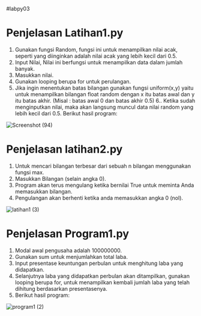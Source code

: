 #labpy03
# Penjelasan Latihan1.py
1. Gunakan fungsi Random, fungsi ini untuk menampilkan nilai acak, seperti yang diinginkan adalah nilai acak yang lebih kecil dari              0.5.
2. Input Nilai, Nilai ini berfungsi untuk menampilkan data dalam jumlah banyak. 
3. Masukkan nilai.
4. Gunakan looping berupa for untuk perulangan.
5. Jika ingin menentukan batas bilangan gunakan fungsi uniform(x,y) yaitu untuk menampilkan bilangan float random dengan x itu batas awal dan y itu batas akhir. (Misal : batas awal 0 dan batas akhir 0.5)
6.. Ketika sudah menginputkan nilai, maka akan langsung muncul data nilai random yang lebih kecil dari 0.5. Berikut hasil program:

![Screenshot (94)](https://user-images.githubusercontent.com/57002773/68405559-e5d57700-01b2-11ea-8868-7b989d0bcc96.png)

# Penjelasan latihan2.py
1. Untuk mencari bilangan terbesar dari sebuah n bilangan menggunakan fungsi max.
2. Masukkan Bilangan (selain angka 0).
3. Program akan terus mengulang ketika bernilai True untuk meminta Anda memasukkan bilangan.
4. Pengulangan akan berhenti ketika anda memasukkan angka 0 (nol).

![latihan1 (3)](https://user-images.githubusercontent.com/57002773/68305349-1bf2f800-00da-11ea-955f-1b511a25fac3.png)

# Penjelasan Program1.py
1. Modal awal pengusaha adalah 100000000.
2. Gunakan sum untuk menjumlahkan total laba.
3. Input presentase keuntungan perbulan untuk menghitung laba yang didapatkan.
4. Selanjutnya laba yang didapatkan perbulan akan ditampilkan, gunakan  looping berupa for, untuk menampilkan kembali jumlah laba yang telah dihitung berdasarkan presentasenya.
5. Berikut hasil program:

![program1 (2)](https://user-images.githubusercontent.com/57002773/68305321-109fcc80-00da-11ea-974d-4a0674e1479d.png)
